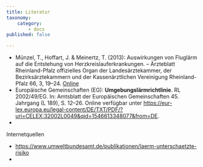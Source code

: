 ```yaml
---
title: Literatur
taxonomy:
    category:
        - docs
published: false

---
```

* Münzel, T., Hoffart, J. & Meinertz, T. (2013): Auswirkungen von Fluglärm auf die Entstehung von Herzkreislauferkrankungen. – Ärzteblatt Rheinland-Pfalz offizielles Organ der Landesärztekammer, der Bezirksärztekammern und der Kassenärztlichen Vereinigung Rheinland-Pfalz 66, 3, 19–24. [Online](http://www.fluglaerm-koeln-bonn.de/wp-content/uploads/2015/03/Studie-Prof.-M%C3%BCnzel-Gesundheitsrelevanz-L%C3%A4rm.pdf)
* Europäische Gemeinschaften (EG): **Umgebungslärmrichtlinie**. RL 2002/49/EG. In: Amtsblatt der Europäischen Gemeinschaften 45. Jahrgang (L 189), S. 12–26. Online verfügbar unter https://eur-lex.europa.eu/legal-content/DE/TXT/PDF/?uri=CELEX:32002L0049&qid=1546613348077&from=DE.
*



Internetquellen
* https://www.umweltbundesamt.de/publikationen/laerm-unterschaetzte-risiko
*
